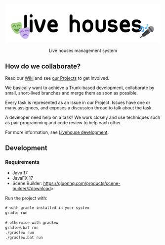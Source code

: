<!-- markdownlint-disable MD033 MD041 -->
<p align="center">
    <img src="./assets/logo.png" width="500">
    <p align="center">
        Live houses management system
    </p>
</p>

## How do we collaborate?

Read our [Wiki](https://github.com/live-houses/live-houses/wiki) and see
[our Projects](https://github.com/live-houses/live-houses/projects?query=is%3Aopen) to get involved.

We basically want to achieve a Trunk-based development, collaborate by small, short-lived branches
and merge them as soon as possible.

Every task is represented as an issue in our Project. Issues have one or many assignees, and exposes
a discussion thread to talk about the task.

A developer need help on a task? We work closely and use techniques such as pair programming and
code review to help each other.

For more information, see [Livehouse development](https://github.com/live-houses/live-houses/issues/3).

## Development

### Requirements

- Java 17
- JavaFX 17
- Scene Builder: <https://gluonhq.com/products/scene-builder/#download>>

Run the project with:

```console
# with gradle installed in your system
gradle run

# otherwise with gradlew
gradlew.bat run
./gradlew run
./gradlew.bat run
```
